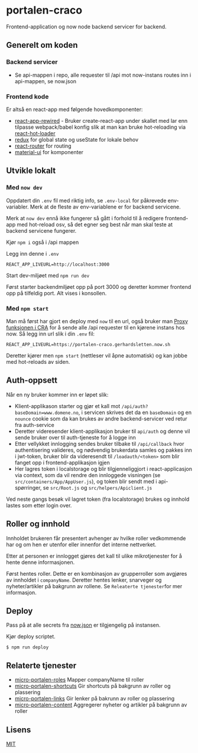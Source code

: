 # portalen-craco

Frontend-application og now node backend servicer for backend.

## Generelt om koden

### Backend servicer

- Se api-mappen i repo, alle requester til /api mot now-instans routes inn i api-mappen, se now.json

### Frontend kode

Er altså en react-app med følgende hovedkomponenter:

- [react-app-rewired](https://github.com/timarney/react-app-rewired) - Bruker create-react-app under skallet med lar enn tilpasse webpack/babel konfig slik at man kan bruke hot-reloading via [react-hot-loader](https://github.com/gaearon/react-hot-loader)
- [redux](https://github.com/reduxjs/redux) for global state og useState for lokale behov
- [react-router](https://github.com/ReactTraining/react-router) for routing
- [material-ui](https://github.com/mui-org/material-ui) for komponenter

## Utvikle lokalt

### Med `now dev`

Oppdatert din `.env` fil med riktig info, se `.env-local` for påkrevede env-variabler. Merk at de fleste av env-variablene er for backend servicene.

Merk at `now dev` ennå ikke fungerer så gått i forhold til å redigere frontend-app med hot-reload osv, så det egner seg best når man skal teste at backend servicene fungerer.

Kjør `npm i` også i /api mappen

Legg inn denne i `.env`

```
REACT_APP_LIVEURL=http://localhost:3000
```

Start dev-miljøet med `npm run dev`

Først starter backendmiljøet opp på port 3000 og deretter kommer frontend opp på tilfeldig port.
Alt vises i konsollen.

### Med `npm start`

Man må først har gjort en deploy med `now` til en url, også bruker man [Proxy funksjonen i CRA](https://create-react-app.dev/docs/proxying-api-requests-in-development) for å sende alle /api requester til en kjørene instans hos now. Så legg inn url slik i din `.env` fil:

```
REACT_APP_LIVEURL=https://portalen-craco.gerhardsletten.now.sh
```

Deretter kjører men `npm start` (nettleser vil åpne automatisk) og kan jobbe med hot-reloads av siden.

## Auth-oppsett

Når en ny bruker kommer inn er løpet slik:

- Klient-applikason starter og gjør et kall mot `/api/auth?baseDomain=www.domene.no`, i servicen skrives det da en `baseDomain` og en `nounce` cookie som da kan brukes av andre backend-servicer ved retur fra auth-service
- Deretter videresender klient-applikasjon bruker til `api/auth` og denne vil sende bruker over til auth-tjeneste for å logge inn
- Etter vellykket innlogging sendes bruker tilbake til `/api/callback` hvor authentisering valideres, og nødvendig brukerdata samles og pakkes inn i jwt-token, bruker blir da videresendt til `/loadauth/<token>` som blir fanget opp i frontend-applikasjon igjen
- Her lagres token i localstorage og blir tilgjenneliggjort i react-applicasjon via context, som da vil rendre den innloggede visningen (se `src/containers/App/AppUser.js`), og token blir sendt med i api-spørringer, se `src/Root.js` og `src/helpers/Apiclient.js`

Ved neste gangs besøk vil lagret token (fra localstorage) brukes og innhold lastes som etter login over.

## Roller og innhold

Innholdet brukeren får presentert avhenger av hvilke roller vedkommende har og om hen er utenfor eller innenfor det interne nettverket.

Etter at personen er innlogget gjøres det kall til ulike mikrotjenester for å hente denne informasjonen.

Først hentes roller. Dette er en kombinasjon av grupperroller som avgjøres av innholdet i `companyName`.
Deretter hentes lenker, snarveger og nyheter/artikler på bakgrunn av rollene. Se `Releaterte tjenester`for mer informasjon.

## Deploy

Pass på at alle secrets fra [now.json](now.json) er tilgjengelig på instansen.

Kjør deploy scriptet.

```
$ npm run deploy
```

## Relaterte tjenester

- [micro-portalen-roles](https://github.com/telemark/micro-portalen-roles) Mapper companyName til roller
- [micro-portalen-shortcuts](https://github.com/telemark/micro-portalen-shortcuts) Gir shortcuts på bakgrunn av roller og plassering
- [micro-portalen-links](https://github.com/telemark/micro-portalen-links) Gir lenker på bakrunn av roller og plassering
- [micro-portalen-content](https://github.com/telemark/micro-portalen-content) Aggregerer nyheter og artikler på bakgrunn av roller

## Lisens

[MIT](LICENSE)
